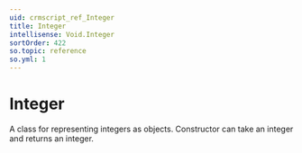 ```yaml
---
uid: crmscript_ref_Integer
title: Integer
intellisense: Void.Integer
sortOrder: 422
so.topic: reference
so.yml: 1
---
```


# Integer

A class for representing integers as objects.
Constructor can take an integer and returns an integer.
